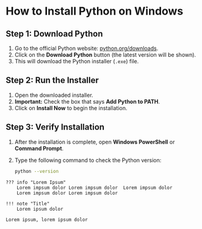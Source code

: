# How to Install Python on Windows

## Step 1: Download Python

1. Go to the official Python website: [python.org/downloads](https://www.python.org/downloads/).
2. Click on the **Download Python** button (the latest version will be shown).
3. This will download the Python installer (`.exe`) file.

## Step 2: Run the Installer

1. Open the downloaded installer.
2. **Important:** Check the box that says **Add Python to PATH**.
3. Click on **Install Now** to begin the installation.

## Step 3: Verify Installation

1. After the installation is complete, open **Windows PowerShell** or **Command Prompt**.
2. Type the following command to check the Python version:

   ```bash
   python --version
```
??? info "Lorem Ipsum"
    Lorem impsum dolor Lorem impsum dolor  Lorem impsum dolor 
    Lorem impsum dolor Lorem impsum dolor

!!! note "Title"
    Lorem ipsum dolor

Lorem ipsum, lorem ipsum dolor
